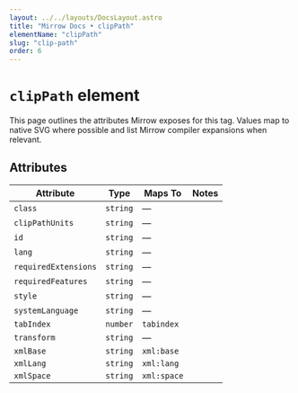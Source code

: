 ```yaml
---
layout: ../../layouts/DocsLayout.astro
title: "Mirrow Docs • clipPath"
elementName: "clipPath"
slug: "clip-path"
order: 6
---
```


# `clipPath` element

This page outlines the attributes Mirrow exposes for this tag.
Values map to native SVG where possible and list Mirrow compiler expansions when relevant.

## Attributes

| Attribute | Type | Maps To | Notes |
| --- | --- | --- | --- |
| `class` | `string` | &mdash; |  |
| `clipPathUnits` | `string` | &mdash; |  |
| `id` | `string` | &mdash; |  |
| `lang` | `string` | &mdash; |  |
| `requiredExtensions` | `string` | &mdash; |  |
| `requiredFeatures` | `string` | &mdash; |  |
| `style` | `string` | &mdash; |  |
| `systemLanguage` | `string` | &mdash; |  |
| `tabIndex` | `number` | `tabindex` |  |
| `transform` | `string` | &mdash; |  |
| `xmlBase` | `string` | `xml:base` |  |
| `xmlLang` | `string` | `xml:lang` |  |
| `xmlSpace` | `string` | `xml:space` |  |

